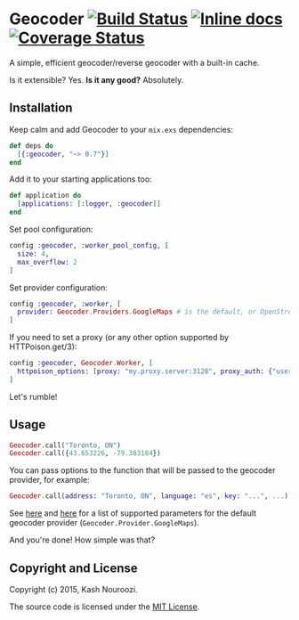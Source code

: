 Geocoder [![Build Status](https://travis-ci.org/knrz/geocoder.svg?branch=master)](https://travis-ci.org/knrz/geocoder) [![Inline docs](http://inch-ci.org/github/knrz/geocoder.svg?branch=master)](http://inch-ci.org/github/knrz/geocoder) [![Coverage Status](https://coveralls.io/repos/github/knrz/geocoder/badge.svg?branch=master)](https://coveralls.io/github/knrz/geocoder?branch=master)
========

A simple, efficient geocoder/reverse geocoder with a built-in cache.

Is it extensible? Yes.
**Is it any good?** Absolutely.

Installation
------------

Keep calm and add Geocoder to your `mix.exs` dependencies:

```elixir
def deps do
  [{:geocoder, "~> 0.7"}]
end
```

Add it to your starting applications too:

```elixir
def application do
  [applications: [:logger, :geocoder]]
end
```

Set pool configuration:

```elixir
config :geocoder, :worker_pool_config, [
  size: 4,
  max_overflow: 2
]
```

Set provider configuration:

```elixir
config :geocoder, :worker, [
  provider: Geocoder.Providers.GoogleMaps # is the default, or OpenStreetMaps
]
```

If you need to set a proxy (or any other option supported by HTTPoison.get/3):

```elixir
config :geocoder, Geocoder.Worker, [
  httpoison_options: [proxy: "my.proxy.server:3128", proxy_auth: {"username", "password"}]
]
```

Let's rumble!

Usage
-----

```elixir
Geocoder.call("Toronto, ON")
Geocoder.call({43.653226, -79.383184})
```

You can pass options to the function that will be passed to the geocoder provider, for example:

```elixir
Geocoder.call(address: "Toronto, ON", language: "es", key: "...", ...)
```

See [here](https://developers.google.com/maps/documentation/geocoding/intro#geocoding) and [here](https://developers.google.com/maps/documentation/geocoding/intro#ReverseGeocoding) for a list of supported parameters for the default geocoder provider (`Geocoder.Provider.GoogleMaps`).

And you're done! How simple was that?


## Copyright and License

Copyright (c) 2015, Kash Nouroozi.

The source code is licensed under the [MIT License](LICENSE.md).
